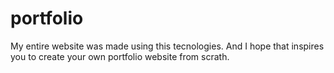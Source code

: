 # portfolio
My entire website was made using this tecnologies. And I hope that inspires you to create your own portfolio website from scrath.
